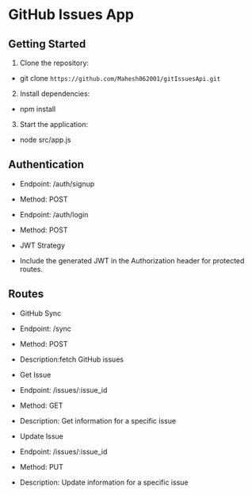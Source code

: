 # GitHub Issues  App

## Getting Started

 1. Clone the repository:
  
  - git clone `https://github.com/Mahesh062001/gitIssuesApi.git`
  
 2. Install dependencies:

  - npm install

 3. Start the application:

  - node src/app.js 

## Authentication

 - Endpoint: /auth/signup

  - Method: POST



 - Endpoint: /auth/login

  - Method: POST

 - JWT Strategy
  
  - Include the generated JWT in the Authorization header for protected routes.

## Routes
 
 - GitHub Sync

  - Endpoint: /sync
  
   - Method: POST

   - Description:fetch GitHub issues

 - Get Issue

  - Endpoint: /issues/:issue_id

   - Method: GET
 
   - Description: Get information for a specific issue

 - Update Issue

  - Endpoint: /issues/:issue_id

   - Method: PUT

   - Description: Update information for a specific issue